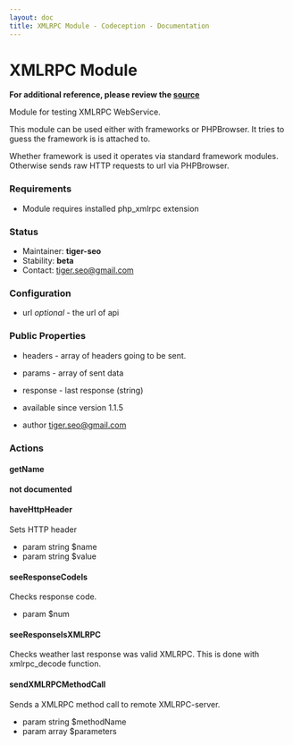 ```yaml
---
layout: doc
title: XMLRPC Module - Codeception - Documentation
---
```


# XMLRPC Module
**For additional reference, please review the [source](https://github.com/Codeception/Codeception/tree/master/src/Codeception/Module/XMLRPC.php)**


Module for testing XMLRPC WebService.

This module can be used either with frameworks or PHPBrowser.
It tries to guess the framework is is attached to.

Whether framework is used it operates via standard framework modules.
Otherwise sends raw HTTP requests to url via PHPBrowser.

### Requirements

* Module requires installed php_xmlrpc extension

### Status

* Maintainer: **tiger-seo**
* Stability: **beta**
* Contact: tiger.seo@gmail.com

### Configuration

* url *optional* - the url of api

### Public Properties

* headers - array of headers going to be sent.
* params - array of sent data
* response - last response (string)

 * available since version 1.1.5
 * author tiger.seo@gmail.com

### Actions


#### getName

__not documented__


#### haveHttpHeader


Sets HTTP header

 * param string $name
 * param string $value


#### seeResponseCodeIs


Checks response code.

 * param $num


#### seeResponseIsXMLRPC


Checks weather last response was valid XMLRPC.
This is done with xmlrpc_decode function.



#### sendXMLRPCMethodCall


Sends a XMLRPC method call to remote XMLRPC-server.

 * param string $methodName
 * param array $parameters
